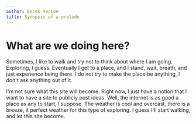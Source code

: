 ```yaml
---
author: Derek VerLee
title: Synopsis of a prelude
---
```



# What are we doing here?

Sometimes, I like to walk and try not to think about where I am going.  Exploring, I guess.  Eventually I get to a place, and I stand, wait, breath, and just experience being there.  I do not try to make the place be anything, I don't ask anything out of it.

I'm not sure what this site will become.  Right now, I just have a notion that I want to have a site to publicly post ideas.  Well, the internet is as good a place as any to start, I suppose.  The weather is cool and overcast, there is a breeze, it perfect weather for this type of exploring.  I guess I'll start walking, and let this site become.
